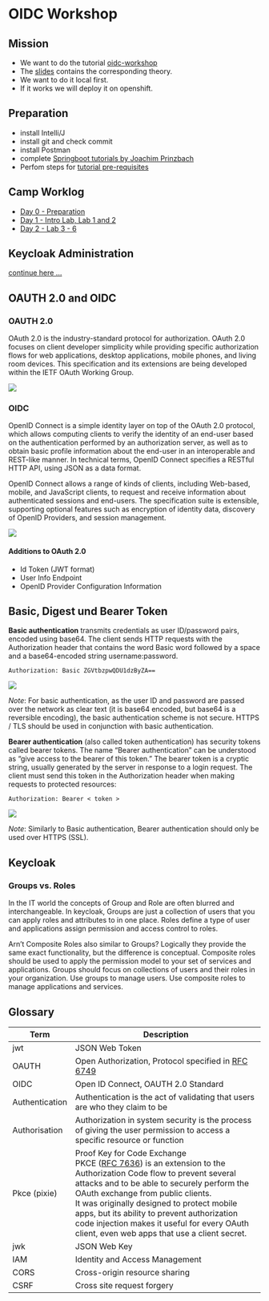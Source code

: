 # OIDC Workshop

## Mission
- We want to do the tutorial [oidc-workshop](https://github.com/andifalk/secure-oauth2-oidc-workshop)
- The [slides](https://andifalk.github.io/oidc-workshop-spring-io-2019/#/) contains the corresponding theory.
- We want to do it local first.
- If it works we will deploy it on openshift.

## Preparation
- install Intelli/J
- install git and check commit
- install Postman
- complete [Springboot tutorials by Joachim Prinzbach](https://confluence.baloisenet.com/atlassian/pages/viewpage.action?pageId=1840186564)
- Perfom steps for [tutorial pre-requisites](https://andifalk.gitbook.io/openid-connect-workshop/introduction/setup)

## Camp Worklog

- [Day 0 - Preparation](./camp-worklog/Day-0.md)
- [Day 1 - Intro Lab, Lab 1 and 2](./camp-worklog/Day-1.md)
- [Day 2 - Lab 3 - 6](./camp-worklog/Day-2.md)

## Keycloak Administration

[continue here ...](./keycloak-admin/README.md)

## OAUTH 2.0 and OIDC
### OAUTH 2.0
OAuth 2.0 is the industry-standard protocol for authorization. OAuth 2.0 focuses on client developer simplicity while
 providing specific authorization flows for web applications, desktop applications, mobile phones, and living room 
 devices. This specification and its extensions are being developed within the IETF OAuth Working Group. 

![](./img/oauth2.png)

### OIDC
OpenID Connect is a simple identity layer on top of the OAuth 2.0 protocol, which allows computing clients to verify
the identity of an end-user based on the authentication performed by an authorization server, as well as to obtain
basic profile information about the end-user in an interoperable and REST-like manner. In technical terms, OpenID
Connect specifies a RESTful HTTP API, using JSON as a data format.  

OpenID Connect allows a range of kinds of clients, including Web-based, mobile, and JavaScript clients, to request and 
receive information about authenticated sessions and end-users. The specification suite is extensible, supporting
optional features such as encryption of identity data, discovery of OpenID Providers, and session management.

![](./img/oidc.png)

#### Additions to OAuth 2.0 
- Id Token (JWT format) 
- User Info Endpoint  
- OpenID Provider Configuration Information 

## Basic, Digest und Bearer Token 
**Basic authentication** transmits credentials as user ID/password pairs, encoded using base64. The client sends HTTP
requests with the Authorization header that contains the word Basic word followed by a space and a base64-encoded
string username:password. 

```
Authorization: Basic ZGVtbzpwQDU1dzByZA==
```

![](./img/basic.png)

*Note*: For basic authentication, as the user ID and password are passed over the network as clear text (it is base64
encoded, but base64 is a reversible encoding), the basic authentication scheme is not secure. HTTPS / TLS should be
used in conjunction with basic authentication. 

**Bearer authentication** (also called token authentication) has security tokens called bearer tokens. The name “Bearer
authentication” can be understood as “give access to the bearer of this token.” The bearer token is a cryptic string,
usually generated by the server in response to a login request. The client must send this token in the Authorization
header when making requests to protected resources:  

```
Authorization: Bearer < token >
```

![](./img/bearer.png)

*Note*: Similarly to Basic authentication, Bearer authentication should only be used over HTTPS (SSL). 

## Keycloak
### Groups vs. Roles
In the IT world the concepts of Group and Role are often blurred and interchangeable. In keycloak, Groups are just a
collection of users that you can apply roles and attributes to in one place. Roles define a type of user and
applications assign permission and access control to roles.

Arn’t Composite Roles also similar to Groups? Logically they provide the same exact functionality, but the difference
is conceptual. Composite roles should be used to apply the permission model to your set of services and applications.
Groups should focus on collections of users and their roles in your organization. Use groups to manage users. Use
composite roles to manage applications and services.


## Glossary
| Term            | Description                                                                                                                                                                                 |
|-----------------|---------------------------------------------------------------------------------------------------------------------------------------------------------------------------------------------|
| jwt             | JSON Web Token                                                                                                                                                                              |
| OAUTH           | Open Authorization, Protocol specified in [RFC 6749](https://tools.ietf.org/html/rfc6749)                                                                                                   |
| OIDC            | Open ID Connect, OAUTH 2.0 Standard                                                                                                                                                         |
| Authentication  | Authentication is the act of validating that users are who they claim to be                                                                                                                 |
| Authorisation   | Authorization in system security is the process of giving the user permission to access a specific resource or function                                                                     |
| Pkce (pixie)    | Proof Key for Code Exchange<br/>PKCE ([RFC 7636](https://tools.ietf.org/html/rfc6749)) is an extension to the Authorization Code flow to prevent several attacks and to be able to securely perform the OAuth exchange from public clients.<br/>It was originally designed to protect mobile apps, but its ability to prevent authorization code injection makes it useful for every OAuth client, even web apps that use a client secret.  |
| jwk             | JSON Web Key                                                                                                                                                                                |
| IAM             | Identity and Access Management                                                                                                                                                              |
| CORS            | Cross-origin resource sharing                                                                                                                                                               |
| CSRF            | Cross site request forgery                                                                                                                                                                  |
